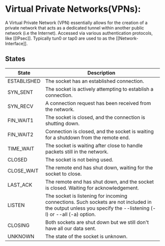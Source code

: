 # Virtual Private Networks(VPNs):

A Virtual Private Network (VPN) essentially allows for the creation of a private network that acts as a dedicated tunnel within another public network (i.e the Internet). Accessed via various authentication protocols, like [[IPsec]]. Typically tun0 or tap0 are used to as the [[Network-Interface]]. 

## States

| State       | Description                                                                                                                                                 |
| ----------- | ----------------------------------------------------------------------------------------------------------------------------------------------------------- |
| ESTABLISHED | The socket has an established connection.                                                                                                                   |
| SYN_SENT    | The socket is actively attempting to establish a connection.                                                                                                |
| SYN_RECV    | A connection request has been received from the network.                                                                                                    |
| FIN_WAIT1   | The socket is closed, and the connection is shutting down.                                                                                                  |
| FIN_WAIT2   | Connection is closed, and the socket is waiting for a shutdown from the remote end.                                                                         |
| TIME_WAIT   | The socket is waiting after close to handle packets still in the network.                                                                                   |
| CLOSED      | The socket is not being used.                                                                                                                               |
| CLOSE_WAIT  | The remote end has shut down, waiting for the socket to close.                                                                                              |
| LAST_ACK    | The remote end has shut down, and the socket is closed. Waiting for acknowledgement.                                                                        |
| LISTEN      | The socket is listening for incoming connections. Such sockets are not included in the output unless you specify the --listening (-l) or --all (-a) option. |
| CLOSING     | Both sockets are shut down but we still don't have all our data sent.                                                                                       |
| UNKNOWN     | The state of the socket is unknown.                                                                                                                         |
